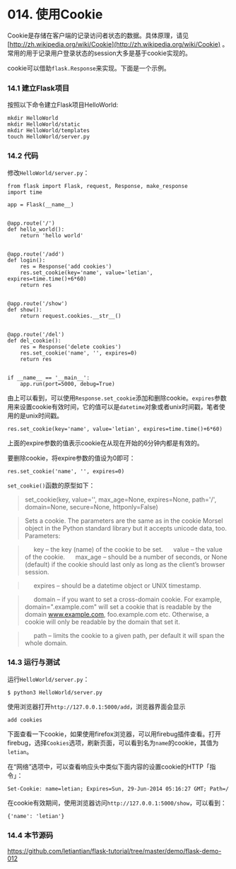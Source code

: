 # 014. 使用Cookie

Cookie是存储在客户端的记录访问者状态的数据。具体原理，请见 [http://zh.wikipedia.org/wiki/Cookie](http://zh.wikipedia.org/wiki/Cookie) 。 常用的用于记录用户登录状态的session大多是基于cookie实现的。


cookie可以借助`flask.Response`来实现。下面是一个示例。

### 14.1 建立Flask项目
按照以下命令建立Flask项目HelloWorld:
```
mkdir HelloWorld
mkdir HelloWorld/static
mkdir HelloWorld/templates
touch HelloWorld/server.py
```

### 14.2 代码
修改`HelloWorld/server.py`：

```
from flask import Flask, request, Response, make_response
import time

app = Flask(__name__)


@app.route('/')
def hello_world():
    return 'hello world'


@app.route('/add')
def login():
    res = Response('add cookies')
    res.set_cookie(key='name', value='letian', expires=time.time()+6*60)
    return res


@app.route('/show')
def show():
    return request.cookies.__str__()


@app.route('/del')
def del_cookie():
    res = Response('delete cookies')
    res.set_cookie('name', '', expires=0)
    return res


if __name__ == '__main__':
    app.run(port=5000, debug=True)
```
由上可以看到，可以使用`Response.set_cookie`添加和删除cookie。`expires`参数用来设置cookie有效时间，它的值可以是`datetime`对象或者unix时间戳，笔者使用的是unix时间戳。

```
res.set_cookie(key='name', value='letian', expires=time.time()+6*60)
```
上面的expire参数的值表示cookie在从现在开始的6分钟内都是有效的。

要删除cookie，将expire参数的值设为0即可：
```
res.set_cookie('name', '', expires=0)
```


`set_cookie()`函数的原型如下：

> set_cookie(key, value='', max_age=None, expires=None, path='/', domain=None, secure=None, httponly=False)

> Sets a cookie. The parameters are the same as in the cookie Morsel object in the Python standard library but it accepts unicode data, too.
Parameters: 

> &nbsp;&nbsp;&nbsp;&nbsp;   key – the key (name) of the cookie to be set.
> &nbsp;&nbsp;&nbsp;&nbsp;   value – the value of the cookie.
> &nbsp;&nbsp;&nbsp;&nbsp;   max_age – should be a number of seconds, or None (default) if the cookie should last only as long as the client’s browser session.

> &nbsp;&nbsp;&nbsp;&nbsp;   expires – should be a datetime object or UNIX timestamp.

> &nbsp;&nbsp;&nbsp;&nbsp;   domain – if you want to set a cross-domain cookie. For example, domain=".example.com" will set a cookie that is readable by the domain www.example.com, foo.example.com etc. Otherwise, a cookie will only be readable by the domain that set it.

> &nbsp;&nbsp;&nbsp;&nbsp;   path – limits the cookie to a given path, per default it will span the whole domain.




### 14.3 运行与测试
运行`HelloWorld/server.py`：
```
$ python3 HelloWorld/server.py
```
使用浏览器打开`http://127.0.0.1:5000/add`，浏览器界面会显示
```
add cookies
```
下面查看一下cookie，如果使用firefox浏览器，可以用firebug插件查看。打开firebug，选择`Cookies`选项，刷新页面，可以看到名为`name`的cookie，其值为`letian`。

在“网络”选项中，可以查看响应头中类似下面内容的设置cookie的HTTP「指令」：
```
Set-Cookie: name=letian; Expires=Sun, 29-Jun-2014 05:16:27 GMT; Path=/
```
在cookie有效期间，使用浏览器访问`http://127.0.0.1:5000/show`，可以看到：
```
{'name': 'letian'}
```

### 14.4 本节源码
https://github.com/letiantian/flask-tutorial/tree/master/demo/flask-demo-012
